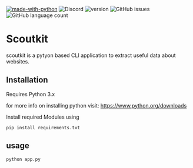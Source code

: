 [![made-with-python](https://img.shields.io/badge/Made%20with-Python-1f425f.svg)](https://www.python.org/)
![Discord](https://img.shields.io/discord/929026570667032607?style=plastic)
![version](https://img.shields.io/badge/version-1.0.0-green)
![GitHub issues](https://img.shields.io/github/issues/sujithkumardola/scoutkit)
![GitHub language count](https://img.shields.io/github/languages/count/sujithkumardola/scoutkit)
# Scoutkit
scoutkit is a pytyon based CLI application to extract useful data about websites.

## Installation
Requires Python 3.x 

for more info on installing python visit:
https://www.python.org/downloads

Install required Modules using

`pip install requirements.txt`

## usage
`python app.py`

